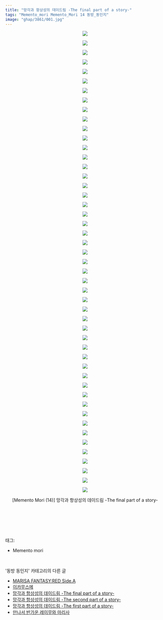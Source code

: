 ```yaml
---
title: "망각과 항상성의 데이드림 -The final part of a story-"
tags: "Memento_mori Memento_Mori 14 동방_동인지"
image: "ghap/3861/001.jpg"
---
```

<div class="article">
<p style="text-align: center; clear: none; float: none;"><img src="{{ site.nasurl }}/ghap/3861/001.jpg"/></p>
<p style="text-align: center; clear: none; float: none;"><img src="{{ site.nasurl }}/ghap/3861/002.jpg"/></p>
<p style="text-align: center; clear: none; float: none;"><img src="{{ site.nasurl }}/ghap/3861/003.jpg"/></p>
<p style="text-align: center; clear: none; float: none;"><img src="{{ site.nasurl }}/ghap/3861/004.jpg"/></p>
<p style="text-align: center; clear: none; float: none;"><img src="{{ site.nasurl }}/ghap/3861/005.jpg"/></p>
<p style="text-align: center; clear: none; float: none;"><img src="{{ site.nasurl }}/ghap/3861/006.jpg"/></p>
<p style="text-align: center; clear: none; float: none;"><img src="{{ site.nasurl }}/ghap/3861/007.jpg"/></p>
<p style="text-align: center; clear: none; float: none;"><img src="{{ site.nasurl }}/ghap/3861/008.jpg"/></p>
<p style="text-align: center; clear: none; float: none;"><img src="{{ site.nasurl }}/ghap/3861/009.jpg"/></p>
<p style="text-align: center; clear: none; float: none;"><img src="{{ site.nasurl }}/ghap/3861/010.jpg"/></p>
<p style="text-align: center; clear: none; float: none;"><img src="{{ site.nasurl }}/ghap/3861/011.jpg"/></p>
<p style="text-align: center; clear: none; float: none;"><img src="{{ site.nasurl }}/ghap/3861/012.jpg"/></p>
<p style="text-align: center; clear: none; float: none;"><img src="{{ site.nasurl }}/ghap/3861/013.jpg"/></p>
<p style="text-align: center; clear: none; float: none;"><img src="{{ site.nasurl }}/ghap/3861/014.jpg"/></p>
<p style="text-align: center; clear: none; float: none;"><img src="{{ site.nasurl }}/ghap/3861/015.jpg"/></p>
<p style="text-align: center; clear: none; float: none;"><img src="{{ site.nasurl }}/ghap/3861/016.jpg"/></p>
<p style="text-align: center; clear: none; float: none;"><img src="{{ site.nasurl }}/ghap/3861/017.jpg"/></p>
<p style="text-align: center; clear: none; float: none;"><img src="{{ site.nasurl }}/ghap/3861/018.jpg"/></p>
<p style="text-align: center; clear: none; float: none;"><img src="{{ site.nasurl }}/ghap/3861/019.jpg"/></p>
<p style="text-align: center; clear: none; float: none;"><img src="{{ site.nasurl }}/ghap/3861/020.jpg"/></p>
<p style="text-align: center; clear: none; float: none;"><img src="{{ site.nasurl }}/ghap/3861/021.jpg"/></p>
<p style="text-align: center; clear: none; float: none;"><img src="{{ site.nasurl }}/ghap/3861/022.jpg"/></p>
<p style="text-align: center; clear: none; float: none;"><img src="{{ site.nasurl }}/ghap/3861/023.jpg"/></p>
<p style="text-align: center; clear: none; float: none;"><img src="{{ site.nasurl }}/ghap/3861/024.jpg"/></p>
<p style="text-align: center; clear: none; float: none;"><img src="{{ site.nasurl }}/ghap/3861/025.jpg"/></p>
<p style="text-align: center; clear: none; float: none;"><img src="{{ site.nasurl }}/ghap/3861/026.jpg"/></p>
<p style="text-align: center; clear: none; float: none;"><img src="{{ site.nasurl }}/ghap/3861/027.jpg"/></p>
<p style="text-align: center; clear: none; float: none;"><img src="{{ site.nasurl }}/ghap/3861/028.jpg"/></p>
<p style="text-align: center; clear: none; float: none;"><img src="{{ site.nasurl }}/ghap/3861/029.jpg"/></p>
<p style="text-align: center; clear: none; float: none;"><img src="{{ site.nasurl }}/ghap/3861/030.jpg"/></p>
<p style="text-align: center; clear: none; float: none;"><img src="{{ site.nasurl }}/ghap/3861/031.jpg"/></p>
<p style="text-align: center; clear: none; float: none;"><img src="{{ site.nasurl }}/ghap/3861/032.jpg"/></p>
<p style="text-align: center; clear: none; float: none;"><img src="{{ site.nasurl }}/ghap/3861/033.jpg"/></p>
<p style="text-align: center; clear: none; float: none;"><img src="{{ site.nasurl }}/ghap/3861/034.jpg"/></p>
<p style="text-align: center; clear: none; float: none;"><img src="{{ site.nasurl }}/ghap/3861/035.jpg"/></p>
<p style="text-align: center; clear: none; float: none;"><img src="{{ site.nasurl }}/ghap/3861/036.jpg"/></p>
<p style="text-align: center; clear: none; float: none;"><img src="{{ site.nasurl }}/ghap/3861/037.jpg"/></p>
<p style="text-align: center; clear: none; float: none;"><img src="{{ site.nasurl }}/ghap/3861/038.jpg"/></p>
<p style="text-align: center; clear: none; float: none;"><img src="{{ site.nasurl }}/ghap/3861/039.jpg"/></p>
<p style="text-align: center; clear: none; float: none;"><img src="{{ site.nasurl }}/ghap/3861/040.jpg"/></p>
<p style="text-align: center; clear: none; float: none;"><img src="{{ site.nasurl }}/ghap/3861/041.jpg"/></p>
<p style="text-align: center; clear: none; float: none;"><img src="{{ site.nasurl }}/ghap/3861/042.jpg"/></p>
<p style="text-align: center; clear: none; float: none;"><img src="{{ site.nasurl }}/ghap/3861/043.jpg"/></p>
<p style="text-align: center; clear: none; float: none;"><img src="{{ site.nasurl }}/ghap/3861/044.jpg"/></p>
<p style="text-align: center; clear: none; float: none;"><img src="{{ site.nasurl }}/ghap/3861/045.jpg"/></p>
<p style="text-align: center; clear: none; float: none;"><img src="{{ site.nasurl }}/ghap/3861/046.jpg"/></p>
<p style="text-align: center; clear: none; float: none;"><img src="{{ site.nasurl }}/ghap/3861/047.jpg"/></p>
<p style="text-align: center; clear: none; float: none;"><img src="{{ site.nasurl }}/ghap/3861/048.jpg"/></p>
<p style="text-align: center; clear: none; float: none;"><img src="{{ site.nasurl }}/ghap/3861/049.jpg"/></p>
<p style="text-align: center; clear: none; float: none;">[Memento Mori (14)] 망각과 항상성의 데이드림 -The final part of a story-</p>
<p style="text-align: center; clear: none; float: none;"><br/></p>
<p><br/></p>
</div><br/>
<div class="tagTrail">
<p>태그: </p>
<ul>
<li>Memento mori</li>
</ul>
</div><br/>
<div class="another">
<p>'동방 동인지' 카테고리의 다른 글</p>
<ul>
<li><a href="/2017-10-17-ghap_3863">MARISA FANTASY:RED Side.A</a></li>
<li><a href="/2017-10-17-ghap_3862">이카무스메</a></li>
<li><a href="/2017-10-17-ghap_3861">망각과 항상성의 데이드림 -The final part of a story-</a></li>
<li><a href="/2017-10-17-ghap_3860">망각과 항상성의 데이드림 -The second part of a story-</a></li>
<li><a href="/2017-10-17-ghap_3859">망각과 항상성의 데이드림 -The first part of a story-</a></li>
<li><a href="/2017-10-17-ghap_3858">만나서 반가운 레이무와 마리사</a></li>
</ul>
</div><br/>
<div class="cb_module cb_fluid">
<div class="cb_wrt cb_profile">
</div><!-- commentList close -->
</div><br/>
